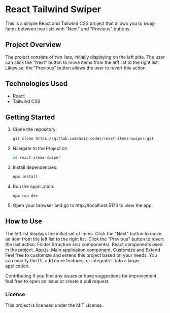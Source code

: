 # React Tailwind Swiper

This is a simple React and Tailwind CSS project that allows you to swap items between two lists with "Next" and "Previous" buttons.

## Project Overview

The project consists of two lists, initially displaying on the left side. The user can
click the "Next" button to move items from the left list to the right list. Likewise,
the "Previous" button allows the user to revert this action.

## Technologies Used

- React
- Tailwind CSS

## Getting Started

1. Clone the repository:

   ```bash
   git clone https://github.com/aziz-codes/react-items-swiper.git
   ```

2. Navigate to the Project dir
   ```bash
   cd react-items-swiper
   ```
3. Install dependencies:

   ```bash
   npm install
   ```

4. Run the application:

   ```bash
   npm run dev
   ```

5. Open your browser and go to http://localhost:5173 to view the app.

## How to Use

The left list displays the initial set of items.
Click the "Next" button to move an item from the left list to the right list.
Click the "Previous" button to revert the last action.
Folder Structure
src/
components/: React components used in the project.
App.js: Main application component.
Customize and Extend
Feel free to customize and extend this project based on your needs. You can modify the UI, add more features, or integrate it into a larger application.

Contributing
If you find any issues or have suggestions for improvement, feel free to open an issue or create a pull request.

### License

This project is licensed under the MIT License.
